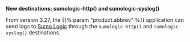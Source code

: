 ---
---
<!-- DISCLAIMER: This file is based on the syslog-ng Open Source Edition documentation https://github.com/balabit/syslog-ng-ose-guides/commit/2f4a52ee61d1ea9ad27cb4f3168b95408fddfdf2 and is used under the terms of The syslog-ng Open Source Edition Documentation License. The file has been modified by Axoflow. -->
**New destinations: sumologic-http() and sumologic-syslog()**

From version 3.27, the {{% param "product.abbrev" %}} application can send logs to [Sumo Logic](https://www.sumologic.com/) through the `sumologic-http()` and `sumologic-syslog()` destinations.
